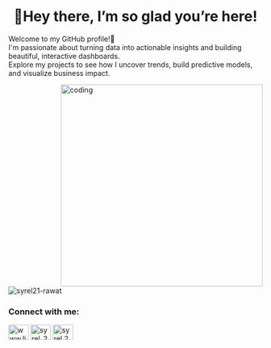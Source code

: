 <h1 align="center">🌸Hey there, I’m so glad you’re here!</h1>
<p>
Welcome to my GitHub profile!👋<br>
I'm passionate about turning data into actionable insights and building beautiful, interactive dashboards.<br>
Explore my projects to see how I uncover trends, build predictive models, and visualize business impact.
</p>

<img align="right" alt="coding" width="400" src="https://i.pinimg.com/originals/4a/94/17/4a94176150a26d6b929260abe66d4120.gif">
<p align="left"> <img src="https://komarev.com/ghpvc/?username=syrel21-rawat&label=Profile%20views&color=0e75b6&style=flat" alt="syrel21-rawat" /> </p>
<h3 align="left">Connect with me:</h3>
<p align="left">
<a href="https://linkedin.com/in/www.linkedin.com/in/syrel-rawat-067a03211" target="blank"><img align="center" src="https://raw.githubusercontent.com/rahuldkjain/github-profile-readme-generator/master/src/images/icons/Social/linked-in-alt.svg" alt="www.linkedin.com/in/syrel-rawat-067a03211" height="30" width="40" /></a>
<a href="https://www.leetcode.com/syrel_22" target="blank"><img align="center" src="https://raw.githubusercontent.com/rahuldkjain/github-profile-readme-generator/master/src/images/icons/Social/leet-code.svg" alt="syrel_22" height="30" width="40" /></a>
<a href="https://instagram.com/syrel.22" target="blank"><img align="center" src="https://raw.githubusercontent.com/rahuldkjain/github-profile-readme-generator/master/src/images/icons/Social/instagram.svg" alt="syrel.22" height="30" width="40" /></a>




